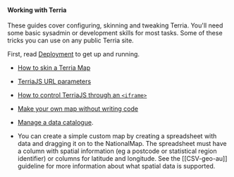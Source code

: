 #### Working with Terria

These guides cover configuring, skinning and tweaking Terria. You'll need some basic sysadmin or development skills for most tasks. Some of these tricks you can use on any public Terria site.

First, read [Deployment](/Documentation/Deployment) to get up and running.

* [How to skin a Terria Map](How-to-skin-a-Terria-Map.md)
* [TerriaJS URL parameters](TerriaJS-URL-parameters.md)
* [How to control TerriaJS through an `<iframe>`](TerriaJS-in-iframe.md)
* [Make your own map without writing code](http://stevebennett.me/2015/07/02/your-own-personal-national-map-with-terriajs-no-coding-and-nothing-to-deploy/)
* [Manage a data catalogue](http://terriajs.github.io/DataSourceEditor).


* You can create a simple custom map by creating a spreadsheet with data and dragging it on to the NationalMap.  The spreadsheet must have a column with spatial information (eg a postcode or statistical region identifier) or columns for latitude and longitude.  See the [[CSV-geo-au]] guideline for more information about what spatial data is supported.  
